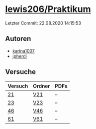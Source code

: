 # [lewis206/Praktikum](https://github.com/jpherdi/Praktikum)

Letzter Commit: 22.08.2020 14:15:53

## Autoren
- [karina1007](https://github.com/karina1007)
- [jpherdi](https://github.com/jpherdi)

## Versuche

|       Versuch        |                          Ordner                           |PDFs|
|----------------------|-----------------------------------------------------------|----|
|[21](../../versuch/21)|[V21](https://github.com/jpherdi/Praktikum/tree/master/V21)|–   |
|[23](../../versuch/23)|[V23](https://github.com/jpherdi/Praktikum/tree/master/V23)|–   |
|[46](../../versuch/46)|[V46](https://github.com/jpherdi/Praktikum/tree/master/V46)|–   |
|[61](../../versuch/61)|[V61](https://github.com/jpherdi/Praktikum/tree/master/V61)|–   |
